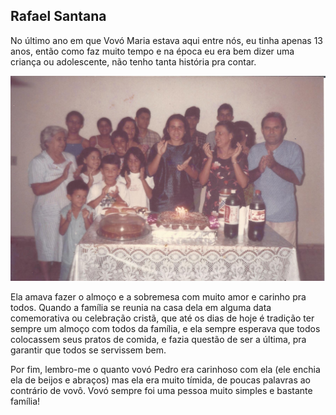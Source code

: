 ## Rafael Santana


No último ano em que Vovó Maria estava aqui entre nós, eu tinha apenas 13 anos, então como faz muito tempo e na época eu era bem dizer uma criança ou adolescente, não tenho tanta história pra contar.

![Mesmo pequeno, não tenho como esquecer o quanto vovó gostava de reunir a família.](img/dudu/vovo-festa-rafael.png)

Ela amava fazer o almoço e a sobremesa com muito amor e carinho pra todos. Quando a família se reunia na casa dela em alguma data comemorativa ou celebração cristã, que até os dias de hoje é tradição ter sempre um almoço com todos da família, e ela sempre esperava que todos colocassem seus pratos de comida, e fazia questão de ser a última, pra garantir que todos se servissem bem.

Por fim, lembro-me o quanto vovó Pedro era carinhoso com ela (ele enchia ela de beijos e abraços) mas ela era muito tímida, de poucas palavras ao contrário de vovô. Vovó sempre foi uma pessoa muito simples e bastante família!
